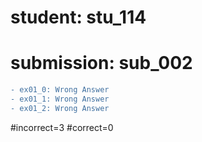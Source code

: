 # student: stu_114
# submission: sub_002

```diff
- ex01_0: Wrong Answer
- ex01_1: Wrong Answer
- ex01_2: Wrong Answer
```
#incorrect=3
#correct=0
